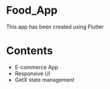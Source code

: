 # Food_App
This app has been created using Flutter

# Contents
* E-commerce App
* Responsive UI
* GetX state management
